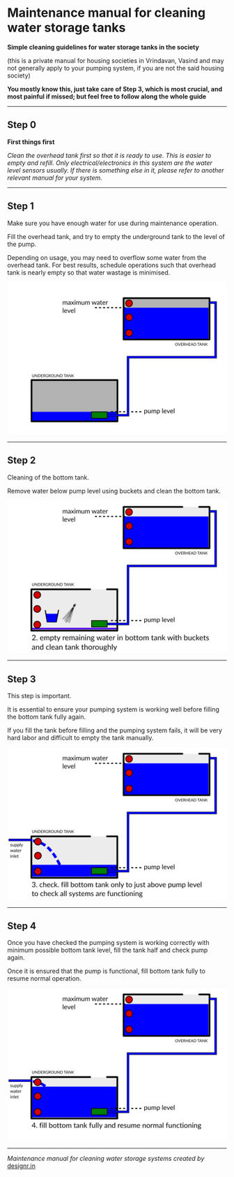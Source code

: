 # Maintenance manual for cleaning water storage tanks

**Simple cleaning guidelines for water storage tanks in the society**

(this is a private manual for housing societies in Vrindavan, Vasind and may
not generally apply to your pumping system, if you are not the said housing
society)

**You mostly know this, just take care of Step 3, which is most crucial, and
most painful if missed; but feel free to follow along the whole guide**

----

## Step 0

**First things first**
 
*Clean the overhead tank first so that it is ready to use. This is easier to
empty and refill. Only electrical/electronics in this system are the water
level sensors usually. If there is something else in it, please refer to
another relevant manual for your system.*

----

## Step 1

Make sure you have enough water for use during maintenance operation.

Fill the overhead tank, and try to empty the underground tank to the level of
the pump. 

Depending on usage, you may need to overflow some water from the overhead tank.
For best results, schedule operations such that overhead tank is nearly empty
so that water wastage is minimised.

![Figure: step 1](images/drawing-1.svg)

----

## Step 2

Cleaning of the bottom tank.

Remove water below pump level using buckets and clean the bottom tank.

![Figure: step 2](images/drawing-2.svg)

----

## Step 3

This step is important.

It is essential to ensure your pumping system is working well before filling
the bottom tank fully again. 

If you fill the tank before filling and the pumping system fails, it will be
very hard labor and difficult to empty the tank manually.

![Figure: step 3](images/drawing-3.svg)

----

## Step 4

Once you have checked the pumping system is working correctly with minimum
possible bottom tank level, fill the tank half and check pump again.

Once it is ensured that the pump is functional, fill bottom tank fully to 
resume normal operation.

![Figure: step 4](images/drawing-4.svg)

----

*Maintenance manual for cleaning water storage systems created by*
[designr.in](https://desginr.in)

